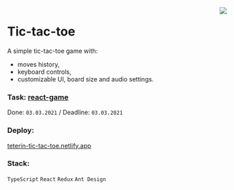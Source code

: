 <img align="right" src="https://user-images.githubusercontent.com/59282193/109812310-bbcc8180-7c4d-11eb-8847-a3be28d41401.png" />

# Tic-tac-toe

A simple tic-tac-toe game with:  
- moves history,  
- keyboard controls,  
- customizable UI, board size and audio settings.

### Task: [**react-game**](https://github.com/rolling-scopes-school/tasks/blob/master/tasks/react/react-game.md)

Done: `03.03.2021` / Deadline: `03.03.2021`

### Deploy:
[teterin-tic-tac-toe.netlify.app](https://teterin-tic-tac-toe.netlify.app/)

### Stack:
`TypeScript` `React` `Redux` `Ant Design`
